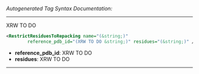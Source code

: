 _Autogenerated Tag Syntax Documentation:_

---
XRW TO DO

```xml
<RestrictResiduesToRepacking name="(&string;)"
        reference_pdb_id="(XRW TO DO &string;)" residues="(&string;)" />
```

-   **reference_pdb_id**: XRW TO DO
-   **residues**: XRW TO DO

---
